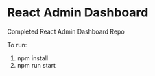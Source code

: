 # React Admin Dashboard

Completed React Admin Dashboard Repo

To run: 
1. npm install
2. npm run start
